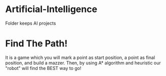 # Artificial-Intelligence
Folder keeps AI projects

# Find The Path!

It is a game which you will mark a point as start position, a point as final position, and build a mazzer. Then, by using A* algorithm and heuristic our "robot" will find the BEST way to go! 
